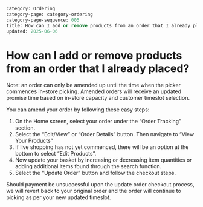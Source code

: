 ```meta
category: Ordering
category-page: category-ordering
category-page-sequence: 005
title: How can I add or remove products from an order that I already placed? 
updated: 2025-06-06
```

# How can I add or remove products from an order that I already placed? 

Note: an order can only be amended up until the time when the picker commences in-store picking. Amended orders will receive an updated promise time based on in-store capacity and customer timeslot selection. 
 
You can amend your order by following these easy steps: 

1. On the Home screen, select your order under the “Order Tracking” section. 
2. Select the “Edit/View” or “Order Details” button. Then navigate to “View Your Products” 
3. If live shopping has not yet commenced, there will be an option at the bottom to select “Edit Products”. 
4. Now update your basket by increasing or decreasing item quantities or adding additional items found through the search function. 
5. Select the “Update Order” button and follow the checkout steps. 

Should payment be unsuccessful upon the update order checkout process, we will revert back to your original order and the order will continue to picking as per your new updated timeslot.   